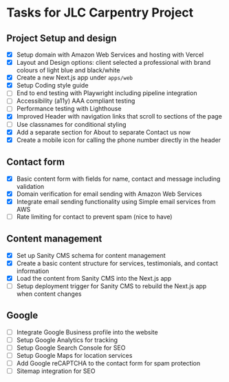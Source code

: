 # Tasks for JLC Carpentry Project

## Project Setup and design

- [x] Setup domain with Amazon Web Services and hosting with Vercel
- [x] Layout and Design options: client selected a professional with brand colours of light blue and black/white
- [x] Create a new Next.js app under `apps/web`
- [x] Setup Coding style guide
- [ ] End to end testing with Playwright including pipeline integration
- [ ] Accessibility (a11y) AAA compliant testing
- [ ] Performance testing with Lighthouse
- [x] Improved Header with navigation links that scroll to sections of the page
- [ ] Use classnames for conditional styling
- [x] Add a separate section for About to separate Contact us now
- [x] Create a mobile icon for calling the phone number directly in the header

## Contact form

- [x] Basic content form with fields for name, contact and message including validation
- [x] Domain verification for email sending with Amazon Web Services
- [x] Integrate email sending functionality using Simple email services from AWS
- [ ] Rate limiting for contact to prevent spam (nice to have)

## Content management

- [x] Set up Sanity CMS schema for content management
- [x] Create a basic content structure for services, testimonials, and contact information
- [x] Load the content from Sanity CMS into the Next.js app
- [ ] Setup deployment trigger for Sanity CMS to rebuild the Next.js app when content changes

## Google

- [ ] Integrate Google Business profile into the website
- [ ] Setup Google Analytics for tracking
- [ ] Setup Google Search Console for SEO
- [ ] Setup Google Maps for location services
- [ ] Add Google reCAPTCHA to the contact form for spam protection
- [ ] Sitemap integration for SEO
